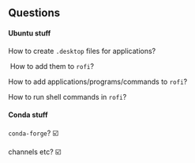 ## Questions 

#### Ubuntu stuff

How to create `.desktop` files for applications? 

​	How to add them to `rofi`? 

How to add applications/programs/commands to `rofi`? 

How to run shell commands in `rofi`?  

#### Conda stuff

`conda-forge`? :ballot_box_with_check:

channels etc? :ballot_box_with_check: